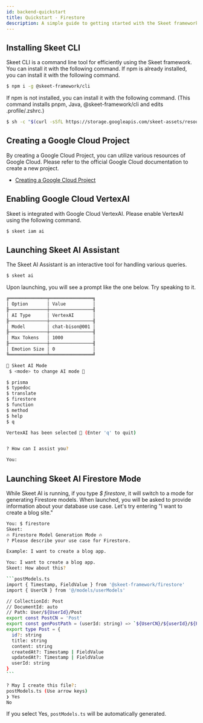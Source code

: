 ```yaml
---
id: backend-quickstart
title: Quickstart - Firestore
description: A simple guide to getting started with the Skeet framework.
---
```


## Installing Skeet CLI

Skeet CLI is a command line tool for efficiently using the Skeet framework. You can install it with the following command.
If npm is already installed, you can install it with the following command.

```bash
$ npm i -g @skeet-framework/cli
```

If npm is not installed, you can install it with the following command.
(This command installs pnpm, Java, @skeet-framework/cli and edits .profile/.zshrc.)

```bash
$ sh -c "$(curl -sSfL https://storage.googleapis.com/skeet-assets/resources/install-v1.5.0)"
```

## Creating a Google Cloud Project

By creating a Google Cloud Project, you can utilize various resources of Google Cloud. Please refer to the official Google Cloud documentation to create a new project.

- [Creating a Google Cloud Project](https://cloud.google.com/resource-manager/docs/creating-managing-projects?hl=en)

## Enabling Google Cloud VertexAI

Skeet is integrated with Google Cloud VertexAI. Please enable VertexAI using the following command.

```bash
$ skeet iam ai
```

## Launching Skeet AI Assistant

The Skeet AI Assistant is an interactive tool for handling various queries.

```bash
$ skeet ai
```

Upon launching, you will see a prompt like the one below. Try speaking to it.

```bash
╔══════════════╤════════════════╗
│ Option       │ Value          │
╟──────────────┼────────────────╢
│ AI Type      │ VertexAI       │
╟──────────────┼────────────────╢
│ Model        │ chat-bison@001 │
╟──────────────┼────────────────╢
│ Max Tokens   │ 1000           │
╟──────────────┼────────────────╢
│ Emotion Size │ 0              │
╚══════════════╧════════════════╝

🤖 Skeet AI Mode
 $ <mode> to change AI mode 🤖

$ prisma
$ typedoc
$ translate
$ firestore
$ function
$ method
$ help
$ q

VertexAI has been selected 🤖 (Enter 'q' to quit)


? How can I assist you?

You:
```

## Launching Skeet AI Firestore Mode

While Skeet AI is running, if you type _$ firestore_, it will switch to a mode for generating Firestore models. When launched, you will be asked to provide information about your database use case. Let's try entering "I want to create a blog site."

````bash
You: $ firestore
Skeet:
🔥 Firestore Model Generation Mode 🔥
? Please describe your use case for Firestore.

Example: I want to create a blog app.

You: I want to create a blog app.
Skeet: How about this?

```postModels.ts
import { Timestamp, FieldValue } from '@skeet-framework/firestore'
import { UserCN } from '@/models/userModels'

// CollectionId: Post
// DocumentId: auto
// Path: User/${UserId}/Post
export const PostCN = 'Post'
export const genPostPath = (userId: string) => `${UserCN}/${userId}/${PostCN}`
export type Post = {
  id?: string
  title: string
  content: string
  createdAt?: Timestamp | FieldValue
  updatedAt?: Timestamp | FieldValue
  userId: string
}
```

? May I create this file?:
postModels.ts (Use arrow keys)
❯ Yes
No
````

If you select Yes, `postModels.ts` will be automatically generated.
